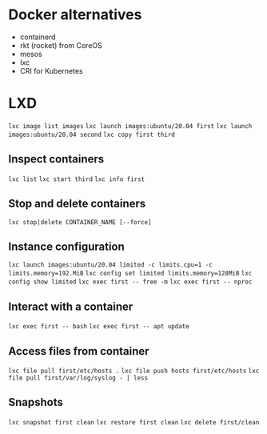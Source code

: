 # Docker alternatives
- containerd
- rkt (rocket) from CoreOS
- mesos
- lxc
- CRI for Kubernetes

# LXD
`lxc image list images`
`lxc launch images:ubuntu/20.04 first`
`lxc launch images:ubuntu/20.04 second`
`lxc copy first third`

## Inspect containers
`lxc list`
`lxc start third`
`lxc info first`

## Stop and delete containers
`lxc stop|delete CONTAINER_NAME [--force]`

## Instance configuration
`lxc launch images:ubuntu/20.04 limited -c limits.cpu=1 -c limits.memory=192.MiB`
`lxc config set limited limits.memory=128MiB`
`lxc config show limited`
`lxc exec first -- free -m`
`lxc exec first -- nproc`

## Interact with a container
`lxc exec first -- bash`
`lxc exec first -- apt update`

## Access files from container
`lxc file pull first/etc/hosts .`
`lxc file push hosts first/etc/hosts`
`lxc file pull first/var/log/syslog - | less`

## Snapshots
`lxc snapshot first clean`
`lxc restore first clean`
`lxc delete first/clean`
